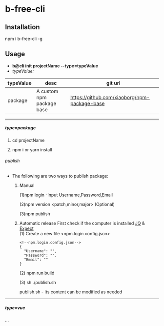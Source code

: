 # b-free-cli

## Installation

npm i b-free-cli -g

## Usage

- **b@cli init projectName --type=typeValue**
- _typeValue:_

| typeValue | desc                      | git url                                      |
| --------- | ------------------------- | -------------------------------------------- |
| package   | A custom npm package base | https://github.com/xiaoborg/npm-package-base |

---

##### type=package

1. cd projectName

2. npm i or yarn install

###### publish

- The following are two ways to publish package:

  1. Manual

     (1)npm login
     -Input Username,Password,Email

     (2)npm version <patch,minor,major> (Optional)

     (3)npm publish

  2. Automatic release
     First check if the computer is installed [JQ](https://stedolan.github.io/jq/) & [Expect](https://core.tcl-lang.org/expect/home) \
     (1) Create a new file <npm.login.config.json>

     ```
     <!--npm.login.config.json-->
     {
       "Username": "",
       "Password": "",
       "Email": ""
     }
     ```

     (2) npm run build

     (3) sh ./publish.sh

     publish.sh - Its content can be modified as needed

---

##### type=vue

...
